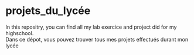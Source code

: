 # projets_du_lycée

In this repositry, you can find all my lab exercice and project did for my highschool.\
Dans ce dépot, vous pouvez trouver tous mes projets effectués durant mon lycée
